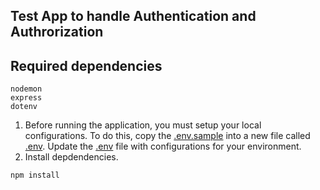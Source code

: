 ## Test App to handle Authentication and Authrorization

## Required dependencies
    nodemon
    express
    dotenv

1. Before running the application, you must setup your local configurations. To do this, copy the [.env.sample](.env.sample) into a new file called [.env](.env). Update the [.env](.env) file with configurations for your environment.
2. Install depdendencies.

```
npm install



